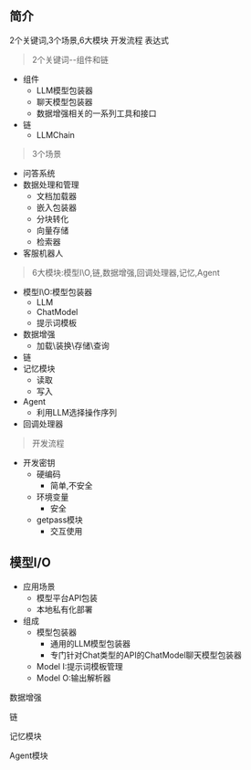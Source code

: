 ## 简介
2个关键词,3个场景,6大模块
开发流程
表达式
> 2个关键词--组件和链
- 组件
  - LLM模型包装器
  - 聊天模型包装器
  - 数据增强相关的一系列工具和接口
- 链
  - LLMChain
> 3个场景
- 问答系统
- 数据处理和管理
  - 文档加载器
  - 嵌入包装器
  - 分块转化
  - 向量存储
  - 检索器
- 客服机器人
> 6大模块:模型I\O,链,数据增强,回调处理器,记忆,Agent
- 模型I\O:模型包装器
  - LLM
  - ChatModel
  - 提示词模板
- 数据增强
  - 加载\装换\存储\查询
- 链
- 记忆模块
  - 读取
  - 写入
- Agent
  - 利用LLM选择操作序列
- 回调处理器
> 开发流程
- 开发密钥
  - 硬编码
    - 简单,不安全
  - 环境变量
    - 安全
  - getpass模块
    - 交互使用


## 模型I/O
- 应用场景
  - 模型平台API包装
  - 本地私有化部署
- 组成
  - 模型包装器
    - 通用的LLM模型包装器
    - 专门针对Chat类型的API的ChatModel聊天模型包装器
  - Model I:提示词模板管理
  - Model O:输出解析器






数据增强

链

记忆模块

Agent模块

